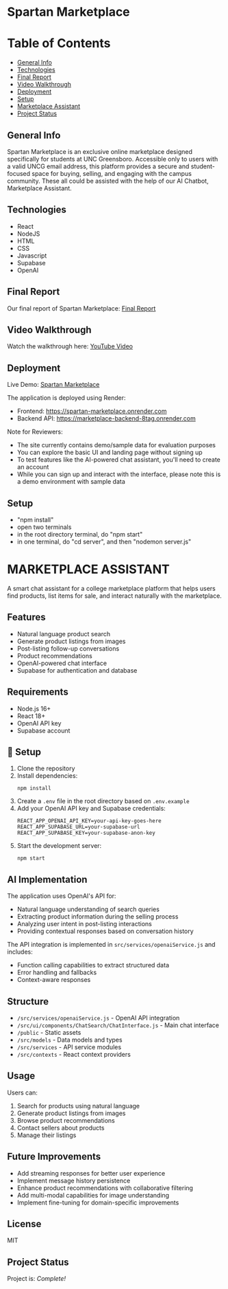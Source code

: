 # Spartan Marketplace

# Table of Contents

- [General Info](#general-info)
- [Technologies](#technologies)
- [Final Report](#final-report)
- [Video Walkthrough](#video-walkthrough)
- [Deployment](#deployment)
- [Setup](#setup)
- [Marketplace Assistant](#marketplace-assistant)
- [Project Status](#project-status)


## General Info

Spartan Marketplace is an exclusive online marketplace designed specifically for students at UNC Greensboro. Accessible only to users with a valid UNCG email address, this platform provides a secure and student-focused space for buying, selling, and engaging with the campus community. These all could be assisted with the help of our AI Chatbot, Marketplace Assistant.

## Technologies

- React
- NodeJS
- HTML
- CSS
- Javascript
- Supabase
- OpenAI

## Final Report 

Our final report of Spartan Marketplace: [Final Report](https://docs.google.com/document/d/1Sn_Q7ohpRkc4gQnwGkh3GCW2SYAUOVckiIAPf9azCJc/edit?usp=sharing) 

## Video Walkthrough

Watch the walkthrough here: [YouTube Video](https://youtu.be/5FPOsDh9m3A)

## Deployment

Live Demo: [Spartan Marketplace](https://spartan-marketplace.onrender.com)

The application is deployed using Render:

- Frontend: https://spartan-marketplace.onrender.com
- Backend API: https://marketplace-backend-8tag.onrender.com

Note for Reviewers:

- The site currently contains demo/sample data for evaluation purposes
- You can explore the basic UI and landing page without signing up
- To test features like the AI-powered chat assistant, you'll need to create an account
- While you can sign up and interact with the interface, please note this is a demo environment with sample data

## Setup

- "npm install"
- open two terminals
- in the root directory terminal, do "npm start"
- in one terminal, do "cd server", and then "nodemon server.js"

# MARKETPLACE ASSISTANT

A smart chat assistant for a college marketplace platform that helps users find products, list items for sale, and interact naturally with the marketplace.

## Features

- Natural language product search
- Generate product listings from images
- Post-listing follow-up conversations
- Product recommendations
- OpenAI-powered chat interface
- Supabase for authentication and database

## Requirements

- Node.js 16+
- React 18+
- OpenAI API key
- Supabase account

## 🔧 Setup

1. Clone the repository
2. Install dependencies:
   ```
   npm install
   ```
3. Create a `.env` file in the root directory based on `.env.example`
4. Add your OpenAI API key and Supabase credentials:
   ```
   REACT_APP_OPENAI_API_KEY=your-api-key-goes-here
   REACT_APP_SUPABASE_URL=your-supabase-url
   REACT_APP_SUPABASE_KEY=your-supabase-anon-key
   ```
5. Start the development server:
   ```
   npm start
   ```

## AI Implementation

The application uses OpenAI's API for:

- Natural language understanding of search queries
- Extracting product information during the selling process
- Analyzing user intent in post-listing interactions
- Providing contextual responses based on conversation history

The API integration is implemented in `src/services/openaiService.js` and includes:

- Function calling capabilities to extract structured data
- Error handling and fallbacks
- Context-aware responses

## Structure

- `/src/services/openaiService.js` - OpenAI API integration
- `/src/ui/components/ChatSearch/ChatInterface.js` - Main chat interface
- `/public` - Static assets
- `/src/models` - Data models and types
- `/src/services` - API service modules
- `/src/contexts` - React context providers

## Usage

Users can:

1. Search for products using natural language
2. Generate product listings from images
3. Browse product recommendations
4. Contact sellers about products
5. Manage their listings

## Future Improvements

- Add streaming responses for better user experience
- Implement message history persistence
- Enhance product recommendations with collaborative filtering
- Add multi-modal capabilities for image understanding
- Implement fine-tuning for domain-specific improvements

## License

MIT

## Project Status

Project is: _Complete!_
